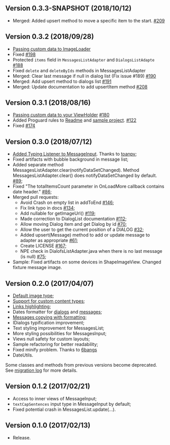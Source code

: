 ## Version 0.3.3-SNAPSHOT (2018/10/12)
* Merged: Added upsert method to move a specific item to the start. [#209](https://github.com/stfalcon-studio/ChatKit/pull/209)

## Version 0.3.2 (2018/09/28)
* [Passing custom data to ImageLoader](https://github.com/stfalcon-studio/ChatKit/issues/183)
* Fixed [#198](https://github.com/stfalcon-studio/ChatKit/issues/198)
* Protected `items` field in `MessagesListAdapter` and `DialogsListAdapte` [#188](https://github.com/stfalcon-studio/ChatKit/issues/188)
* Fixed `delete` and `deleteByIds` methods in MessagesListAdapter
* Merged: Clear last message if null in dialog list (Fix issue #189) [#190](https://github.com/stfalcon-studio/ChatKit/pull/190)
* Merged: Add upsert method to dialogs list [#191](https://github.com/stfalcon-studio/ChatKit/pull/191)
* Merged: Update documentation to add upsertItem method [#208](https://github.com/stfalcon-studio/ChatKit/pull/208)

## Version 0.3.1 (2018/08/16)
* [Passing custom data to your ViewHolder](https://github.com/stfalcon-studio/ChatKit/blob/master/docs/COMPONENT_MESSAGES_LIST.md#passing-custom-data-to-your-viewholder) [#180](https://github.com/stfalcon-studio/ChatKit/issues/180)
* Added Proguard rules to [Readme](https://github.com/stfalcon-studio/ChatKit#proguard) and [sample project](https://github.com/stfalcon-studio/ChatKit/blob/master/sample/proguard-rules.pro). [#122](https://github.com/stfalcon-studio/ChatKit/issues/122)
* Fixed [#174](https://github.com/stfalcon-studio/ChatKit/issues/174)

## Version 0.3.0 (2018/07/12)
* [Added Typing Listener to MessageInput](https://github.com/stfalcon-studio/ChatKit/blob/master/docs/COMPONENT_MESSAGE_INPUT.MD#typing-listener). Thanks to [toanpv](https://github.com/toanpv);
* Fixed artifacts with bubble background in message list;
* Added separate method MessagesListAdapter.clear(notifyDataSetChanged). Method MessagesListAdapter.clear() does notifyDataSetChanged by default. [#89](https://github.com/stfalcon-studio/ChatKit/issues/86);
* Fixed "The totalItemsCount parameter in OnLoadMore callback contains date header." [#86](https://github.com/stfalcon-studio/ChatKit/issues/86);
* Merged pull requests:
  * Avoid Crash on empty list in addToEnd [#146](https://github.com/stfalcon-studio/ChatKit/pull/146);
  * Fix link typo in docs [#134](https://github.com/stfalcon-studio/ChatKit/pull/134);
  * Add nullable for getImageUrl() [#119](https://github.com/stfalcon-studio/ChatKit/pull/119);
  * Made correction to DialogList documentation [#112](https://github.com/stfalcon-studio/ChatKit/pull/112);
  * Allow moving Dialog item and get Dialog by id [#70](https://github.com/stfalcon-studio/ChatKit/pull/70);
  * Allow the user to get the current position of a DIALOG [#32](https://github.com/stfalcon-studio/ChatKit/pull/32);
  * Added upsert(Message) method to add or update message to adapter as appropriate [#61](https://github.com/stfalcon-studio/ChatKit/pull/61);
  * Create LICENSE [#167](https://github.com/stfalcon-studio/ChatKit/pull/167);
  * NPE check in DialofsListAdapter.java when there is no last message (is null) [#75](https://github.com/stfalcon-studio/ChatKit/pull/75);
* Sample: Fixed artifacts on some devices in ShapeImageView. Changed fixture message image.

## Version 0.2.0 (2017/04/07)

 * [Default image type](COMPONENT_MESSAGES_LIST.md#adding-image-message);
 * [Support for custom content types](COMPONENT_MESSAGES_LIST.md#custom-content-types);
 * [Links highlighting](COMPONENT_MESSAGES_LIST.md#links-highlighting);
 * Dates formatter for [dialogs](COMPONENT_DIALOGS_LIST.MD#dates-format) and [messages](COMPONENT_MESSAGES_LIST.md#dates-format);
 * [Messages copying with formatting](COMPONENT_MESSAGES_LIST.md#messages-copying);
 * IDialogs typification improvement;
 * Text styling improvement for MessagesList;
 * More styling possibilities for MessagesInput;
 * Views null safety for custom layouts;
 * Sample refactoring for better readability;
 * Fixed minify problem. Thanks to [6bangs](https://github.com/6bangs)
 * DateUtils.

 Some classes and methods from previous versions become deprecated. See [migration log](MIGRATION_GUIDE.MD) for more details.

## Version 0.1.2 (2017/02/21)

 * Access to inner views of MessageInput;
 * `textCapSentences` input type in MessageInput by default;
 * Fixed potential crash in MessagesList.update(...).

## Version 0.1.0 (2017/02/13)

 * Release.
